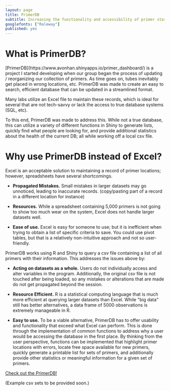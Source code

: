 ```yaml
---
layout: page
title: PrimerDB
subtitle: Increasing the functionality and accessibility of primer storage
googlefonts: ["Raleway"]
published: yes
---
```


# What is PrimerDB?

<section>
[PrimerDB](https://www.avonhan.shinyapps.io/primer_dashboard/) is a project I started developing when our group began the process of updating / reorganizing our collection of primers.  As time goes on, tubes inevitably get placed in wrong locations, etc. PrimerDB was made to create an easy to search, efficient database that can be updated in a streamlined format.


Many labs utilize an Excel file to maintain these records, which is ideal for several that are not tech-savvy or lack the access to true database systems (SQL, etc).


To this end, PrimerDB was made to address this.  While not a true database, this can utilize a variety of different functions in Shiny to generate lists, quickly find what people are looking for, and provide additional statistics about the health of the current DB; all while working off a local csv file.
</section>

# Why use PrimerDB instead of Excel?

<section>

Excel is an acceptable solution to maintaining a record of primer locations; however, spreadsheets have several shortcomings.

* **Propagated Mistakes.** Small mistakes in larger datasets may go unnoticed, leading to inaccurate records.  (copy/pasting part of a record in a different location for instance)


* **Resources.**  While a spreadsheet containing 5,000 primers is not going to show too much wear on the system, Excel does not handle larger datasets well.


* **Ease of use.** Excel is easy for someone to use; but it is inefficient when trying to obtain a list of specific criteria to save.  You could use pivot tables, but that is a relatively non-intuitive approach and not so user-friendly.


PrimerDB works using R and Shiny to query a csv file containing a list of all primers with their information.  This addresses the issues above by:

* **Acting on datasets as a whole.** Users do not individually access and alter variables in the program.  Additionally, the original csv file is not touched after being loaded, so any mistakes or alterations that are made do not get propagated beyond the session.


* **Resource Efficient.** R is a statistical computing language that is much more efficient at querying larger datasets than Excel.  While "big data" still has better alternatives, a data frame of 5000 observations is extremely manageable in R.  


* **Easy to use.** To be a viable alternative, PrimerDB has to offer usability and functionality that exceed what Excel can perform.  This is done through the implementation of common functions to address why a user would be accessing the database in the first place.  By thinking from the user perspective, functions can be implemented that highlight primer locations with errors, locate free space available for new primers, quickly generate a printable list for sets of primers, and additionally provide other statistics or meaningful information for a given set of primers.


[Check out the PrimerDB!](https://www.avonhan.shinyapps.io/primer_dashboard/)

(Example csv sets to be provided soon.)

</section>
